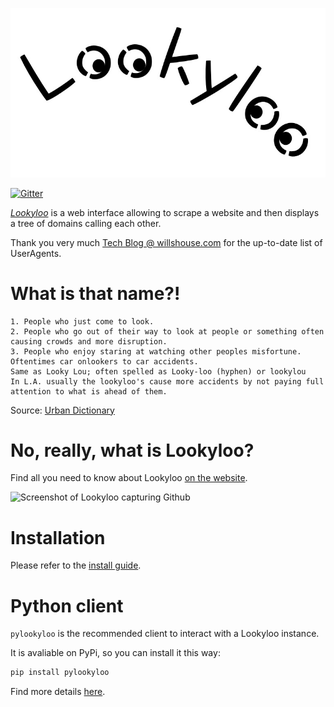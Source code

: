 [![Lookyloo icon](website/web/static/lookyloo.jpeg)](https://www.lookyloo.eu/docs/main/index.html)

[![Gitter](https://badges.gitter.im/lookyloo-app/community.svg)](https://gitter.im/lookyloo-app/community)

*[Lookyloo](https://www.lookyloo.eu/docs/main/index.html)* is a web interface allowing
to scrape a website and then displays a tree of domains calling each other.

Thank you very much [Tech Blog @ willshouse.com](https://techblog.willshouse.com/2012/01/03/most-common-user-agents/)
for the up-to-date list of UserAgents.

# What is that name?!

```
1. People who just come to look.
2. People who go out of their way to look at people or something often causing crowds and more disruption.
3. People who enjoy staring at watching other peoples misfortune. Oftentimes car onlookers to car accidents.
Same as Looky Lou; often spelled as Looky-loo (hyphen) or lookylou
In L.A. usually the lookyloo's cause more accidents by not paying full attention to what is ahead of them.
```

Source: [Urban Dictionary](https://www.urbandictionary.com/define.php?term=lookyloo)

# No, really, what is Lookyloo?

Find all you need to know about Lookyloo [on the website](https://www.lookyloo.eu/docs/main/index.html).

![Screenshot of Lookyloo capturing Github](https://www.lookyloo.eu/docs/main/_images/sample_github.png)

# Installation

Please refer to the [install guide](https://www.lookyloo.eu/docs/main/install-lookyloo.html).

# Python client

`pylookyloo` is the recommended client to interact with a Lookyloo instance.

It is avaliable on PyPi, so you can install it this way:

```bash
pip install pylookyloo
```

Find more details [here](https://www.lookyloo.eu/docs/main/pylookyloo-overview.html).
